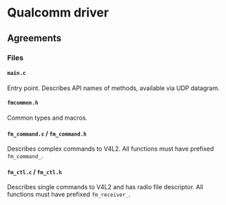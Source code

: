 # Qualcomm driver
## Agreements
### Files
#### `main.c`

Entry point. Describes API names of methods, available via UDP datagram.

#### `fmcommon.h`

Common types and macros.

#### `fm_command.c` / `fm_command.h`

Describes complex commands to V4L2. All functions must have prefixed `fm_command_`.

#### `fm_ctl.c` / `fm_ctl.h`

Describes single commands to V4L2 and has radio file descriptor. All functions must have prefixed `fm_receiver_`.
